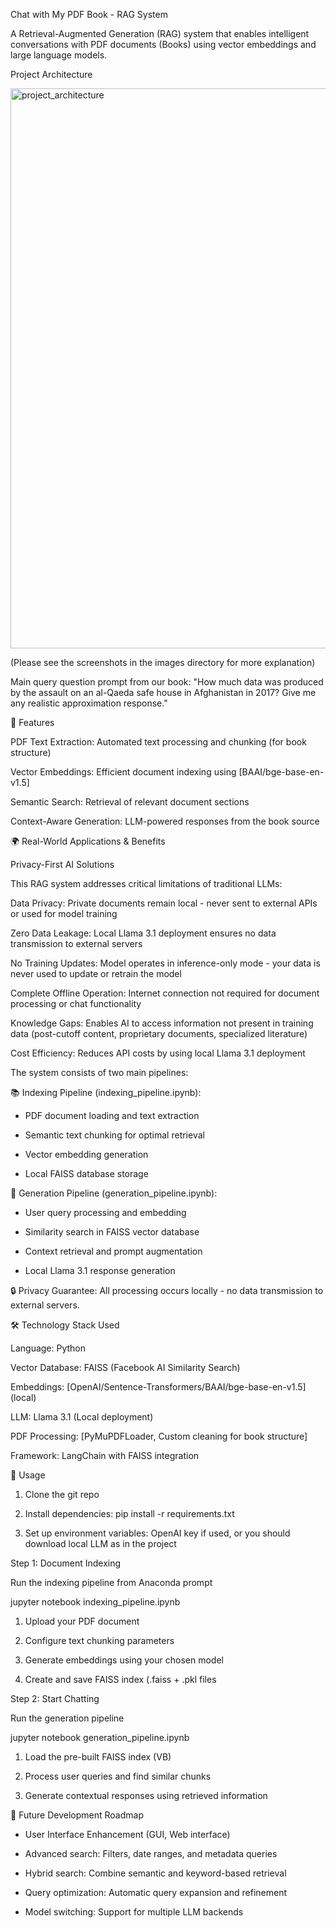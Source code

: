 Chat with My PDF Book - RAG System

A Retrieval-Augmented Generation (RAG) system that enables intelligent conversations with PDF documents (Books) using vector embeddings and large language models.



Project Architecture


<img width="1082" height="896" alt="project_architecture" src="https://github.com/user-attachments/assets/8a68a71e-67fc-4d23-a541-833e2b8cab00" />



(Please see the screenshots in the images directory for more explanation)

 Main query question prompt from our book: "How much data was produced by the assault on an al-Qaeda safe house in Afghanistan in 2017? Give me any realistic approximation response."

🚀 Features

PDF Text Extraction: Automated text processing and chunking (for book structure)

Vector Embeddings: Efficient document indexing using [BAAI/bge-base-en-v1.5]

Semantic Search: Retrieval of relevant document sections

Context-Aware Generation: LLM-powered responses from the book source

🌍 Real-World Applications & Benefits

Privacy-First AI Solutions

This RAG system addresses critical limitations of traditional LLMs:

Data Privacy: Private documents remain local - never sent to external APIs or used for model training

Zero Data Leakage: Local Llama 3.1 deployment ensures no data transmission to external servers

No Training Updates: Model operates in inference-only mode - your data is never used to update or retrain the model

Complete Offline Operation: Internet connection not required for document processing or chat functionality

Knowledge Gaps: Enables AI to access information not present in training data (post-cutoff content, proprietary documents, specialized literature)

Cost Efficiency: Reduces API costs by using local Llama 3.1 deployment


The system consists of two main pipelines:

📚 Indexing Pipeline (indexing_pipeline.ipynb):

* PDF document loading and text extraction

* Semantic text chunking for optimal retrieval

* Vector embedding generation

* Local FAISS database storage

🤖 Generation Pipeline (generation_pipeline.ipynb):

* User query processing and embedding

* Similarity search in FAISS vector database

* Context retrieval and prompt augmentation

* Local Llama 3.1 response generation


🔒 Privacy Guarantee: All processing occurs locally - no data transmission to external servers.


🛠️ Technology Stack Used

Language: Python

Vector Database: FAISS (Facebook AI Similarity Search)

Embeddings: [OpenAI/Sentence-Transformers/BAAI/bge-base-en-v1.5] (local)

LLM: Llama 3.1 (Local deployment)

PDF Processing: [PyMuPDFLoader, Custom cleaning for book structure]

Framework: LangChain with FAISS integration

🚦 Usage

1. Clone the git repo

2. Install dependencies: pip install -r  requirements.txt

3. Set up environment variables: OpenAI key if used, or you should download local LLM as in the project


Step 1: Document Indexing

Run the indexing pipeline from Anaconda prompt

jupyter notebook indexing_pipeline.ipynb

1. Upload your PDF document

2. Configure text chunking parameters

3. Generate embeddings using your chosen model

4. Create and save FAISS index (.faiss + .pkl files

Step 2: Start Chatting

Run the generation pipeline

jupyter notebook generation_pipeline.ipynb

1. Load the pre-built FAISS index (VB)

2. Process user queries and find similar chunks

3. Generate contextual responses using retrieved information


🔄 Future Development Roadmap

* User Interface Enhancement (GUI, Web interface)

* Advanced search: Filters, date ranges, and metadata queries

* Hybrid search: Combine semantic and keyword-based retrieval

* Query optimization: Automatic query expansion and refinement
  
* Model switching: Support for multiple LLM backends
